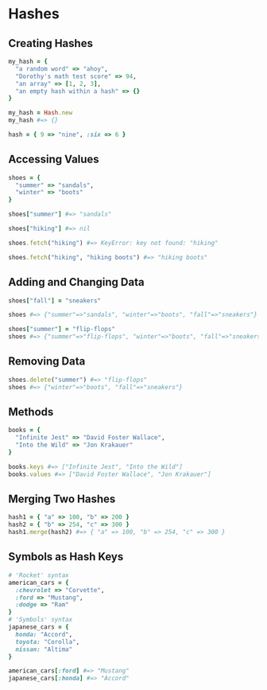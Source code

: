 # Hashes

## Creating Hashes
```ruby
my_hash = {
  "a random word" => "ahoy",
  "Dorothy's math test score" => 94,
  "an array" => [1, 2, 3],
  "an empty hash within a hash" => {}
}

my_hash = Hash.new
my_hash #=> {}

hash = { 9 => "nine", :six => 6 }
```

## Accessing Values
```ruby
shoes = {
  "summer" => "sandals",
  "winter" => "boots"
}

shoes["summer"] #=> "sandals"

shoes["hiking"] #=> nil

shoes.fetch("hiking") #=> KeyError: key not found: "hiking"

shoes.fetch("hiking", "hiking boots") #=> "hiking boots"
```

## Adding and Changing Data
```ruby
shoes["fall"] = "sneakers"

shoes #=> {"summer"=>"sandals", "winter"=>"boots", "fall"=>"sneakers"}

shoes["summer"] = "flip-flops"
shoes #=> {"summer"=>"flip-flops", "winter"=>"boots", "fall"=>"sneakers"}
```

## Removing Data
```ruby
shoes.delete("summer") #=> "flip-flops"
shoes #=> {"winter"=>"boots", "fall"=>"sneakers"}
```

## Methods
```ruby
books = {
  "Infinite Jest" => "David Foster Wallace",
  "Into the Wild" => "Jon Krakauer"
}

books.keys #=> ["Infinite Jest", "Into the Wild"]
books.values #=> ["David Foster Wallace", "Jon Krakauer"]
```

## Merging Two Hashes
```ruby
hash1 = { "a" => 100, "b" => 200 }
hash2 = { "b" => 254, "c" => 300 }
hash1.merge(hash2) #=> { "a" => 100, "b" => 254, "c" => 300 }
```

## Symbols as Hash Keys
```ruby
# 'Rocket' syntax
american_cars = {
  :chevrolet => "Corvette",
  :ford => "Mustang",
  :dodge => "Ram"
}
# 'Symbols' syntax
japanese_cars = {
  honda: "Accord",
  toyota: "Corolla",
  nissan: "Altima"
}

american_cars[:ford] #=> "Mustang"
japanese_cars[:honda] #=> "Accord"
```
